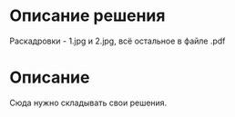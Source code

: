 # Описание решения
Раскадровки - 1.jpg и 2.jpg, всё остальное в файле .pdf
# Описание
Сюда нужно складывать свои решения.
